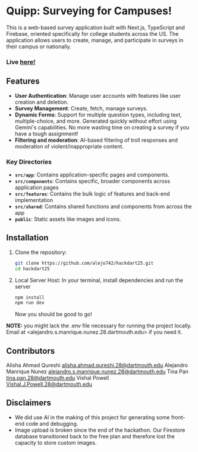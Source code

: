 # Quipp: Surveying for Campuses!

This is a web-based survey application built with Next.js, TypeScript and Firebase, oriented specifically for college students across the US. The application allows users to create, manage, and participate in surveys in their campus or nationally.

### Live [here!](https://quipp.vercel.app/)

## Features

- **User Authentication**: Manage user accounts with features like user creation and deletion.
- **Survey Management**: Create, fetch, manage surveys.
- **Dynamic Forms**: Support for multiple question types, including text, multiple-choice, and more. Generated quickly without effort using Gemini's capabilities. No more wasting time on creating a survey if you have a tough assignment!
- **Filtering and moderation**: AI-based filtering of troll responses and moderation of violent/inappropriate content. 

### Key Directories

- **`src/app`**: Contains application-specific pages and components.
- **`src/components`**: Contains specific, broader components across application pages
- **`src/features`**: Contains the bulk logic of features and back-end implementation
- **`src/shared`**: Contains shared functions and components from across the app
- **`public`**: Static assets like images and icons.

## Installation

1. Clone the repository:
   ```bash
   git clone https://github.com/alejo742/hackdart25.git
   cd hackdart25
   ```
2. Local Server Host:
In your terminal, install dependencies and run the server
    ```bash
    npm install
    npm run dev
    ```
    Now you should be good to go!

**NOTE:** you might lack the .env file necessary for running the project locally. Email at <alejandro.s.manrique.nunez.28.dartmouth.edu> if you need it.

## Contributors
Alisha Ahmad Qureshi <alisha.ahmad.qureshi.28@dartmouth.edu>
Alejandro Manrique Nunez <alejandro.s.manrique.nunez.28@dartmouth.edu>
Tina Pan <tina.pan.28@dartmouth.edu>
Vishal Powell <Vishal.J.Powell.28@dartmouth.edu>

## Disclaimers
- We did use AI in the making of this project for generating some front-end code and debugging.
- Image upload is broken since the end of the hackathon. Our Firestore database transitioned back to the free plan and therefore lost the capacity to store custom images.